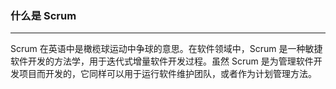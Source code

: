 ### 什么是 Scrum

----
Scrum 在英语中是橄榄球运动中争球的意思。在软件领域中，Scrum 是一种敏捷软件开发的方法学，用于迭代式增量软件开发过程。虽然 Scrum 是为管理软件开发项目而开发的，它同样可以用于运行软件维护团队，或者作为计划管理方法。


